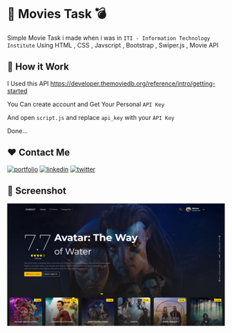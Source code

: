 # :movie_camera: Movies Task :bomb:

Simple Movie Task i made when i was in `ITI - Information Technology Institute` Using HTML , CSS , Javscript , Bootstrap , Swiper.js , Movie API

## :game_die: How it Work

I Used this API https://developer.themoviedb.org/reference/intro/getting-started

You Can create account and Get Your Personal `API Key`

And open `script.js` and replace `api_key` with your `API Key`

Done...

## :heart: Contact Me

[![portfolio](https://img.shields.io/badge/my_portfolio-000?style=for-the-badge&logo=ko-fi&logoColor=white)](https://embact.com/)
[![linkedin](https://img.shields.io/badge/linkedin-0A66C2?style=for-the-badge&logo=linkedin&logoColor=white)](https://www.linkedin.com/in/hisham--mohamed/)
[![twitter](https://img.shields.io/badge/twitter-1DA1F2?style=for-the-badge&logo=twitter&logoColor=white)](https://twitter.com/hishammm0)

## :camera_flash: Screenshot

[![Linkedin Badge](/screenshot.JPG)](https://www.linkedin.com/in/hisham--mohamed/)
